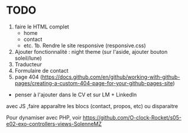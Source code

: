 # TODO 

1. faire le HTML complet
	- home
	- contact
	- etc.
1b. Rendre le site responsive (responsive.css)
2. Ajouter fonctionnalité : night theme (sur l'aside, ajouter bouton soleil/lune)
3. Traducteur
4. Formulaire de contact
5. page 404 (https://docs.github.com/en/github/working-with-github-pages/creating-a-custom-404-page-for-your-github-pages-site)

+ penser à l'ajouter dans le CV et sur LM + LinkedIn

avec JS ,faire apparaître les blocs (contact, propos, etc) ou disparaitre

Pour dynamiser avec PHP, voir https://github.com/O-clock-Rocket/s05-e02-exo-controllers-views-SolenneMZ